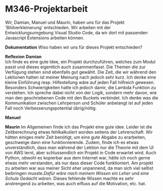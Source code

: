 # M346-Projektarbeit

Wir, Damian, Manuel und Maurin, haben uns für das Projekt 'Bildverkleinerung' entschieden. Wir arbeiten mit der Entwicklungsumgebung Visual Studio Code, da wir dort mit passenden Javascript Extensions arbeiten können.

**Dokumentation**
    Wiso haben wir uns für dieses Projekt entschieden?

    




**Reflexion**
  **Damian**  
  Ich finde es eine gute Idee, ein Projekt durchzuführen, welches zum Modul passt und dieses eigentlich auch zusammenfasst.
Die Themen die zur Verfügung stehen sind ebenfalls gut gewählt. Die Zeit, die wir während den Lektionen hatten ist meiner Meinung nach jedoch sehr kurz.
Ich denke eine kleine Einführung resp. Hilfestellung wäre auf jeden Fall hilfreich gewesen. Besonders Schwierigkeiten hatte ich jedoch damir, die Lambda Funktion zu verstehen.
Ich spreche dabei nicht von der Logik, sondern mehr davon, wie man den geschriebenen Code mit den Buckets verbindet. 
Ich denke was die Kommunikation zwischen Lehrperson und Schüler anbelangt ist auf jeden Fall noch Verbesserungspotential übrig/nötig.

  **Manuel**

  **Maurin**
    Im Allgemeinen finde ich das Projekt eine gute idee. Leider ist die Zeitberechnung etwas fehlkalkuliert worden seitens der Lehrerschaft. Wir hätten einiges mehr Zeit benötigt, um eine gute Abgabe zu erarbeiten, geschweige dann eine funktionierende. Zudem, finde ich es etwas unverständlich, dass man während der Lektion nur die Theorie mit dem UI von AWS lernt, aber schlussendlich ein Projekt in Code erwartet wird. Auch Python, obwohl es kopierbar aus dem Internet war, hätte ich noch gerne etwas mehr verstanden, als nur dass dieser Code funktioniert.
    Am projekt zu arbeiten war aus meiner Sicht eher unpannend, da man sich viel selbst beibringen musste.*Dafür wäre  nach meinem Wissen ein Leher und eine Schule Gedacht wären.* Dieses fehlende Wissen machte es sehr anstrengend zu arbeiten, was auch eifluss auf die Motivation, etc. hat. 
